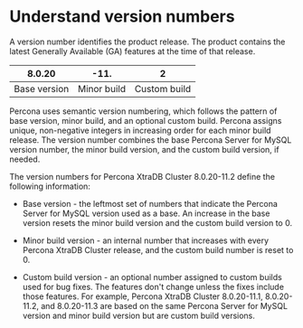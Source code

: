 # Understand version numbers

A version number identifies the product release. The product contains the latest Generally Available (GA) features at the time of that release.

| 8.0.20| -11. | 2 |
|---|---|---|
| Base version | Minor build | Custom build |

Percona uses semantic version numbering, which follows the pattern of base version, minor build, and an optional custom build. Percona assigns unique, non-negative integers in increasing order for each minor build release. The version number combines the base Percona Server for MySQL version number, the minor build version, and the custom build version, if needed.

The version numbers for Percona XtraDB Cluster 8.0.20-11.2 define the following information:

* Base version - the leftmost set of numbers that indicate the Percona Server for MySQL version used as a base. An increase in the base version resets the minor build version and the custom build version to 0. 

* Minor build version - an internal number that increases with every Percona XtraDB Cluster release, and the custom build number is reset to 0.

* Custom build version - an optional number assigned to custom builds used for bug fixes. The features don't change unless the fixes include those features. For example, Percona XtraDB Cluster 8.0.20-11.1, 8.0.20-11.2, and 8.0.20-11.3 are based on the same Percona Server for MySQL version and minor build version but are custom build versions.

